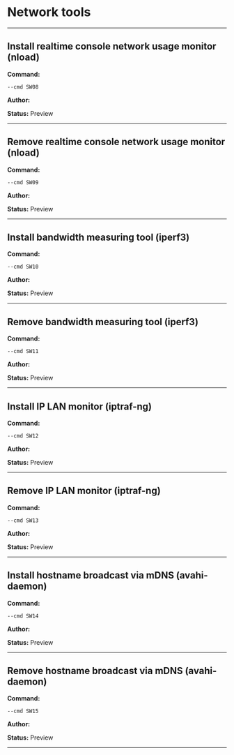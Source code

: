 # Network tools


***

## Install realtime console network usage monitor (nload)
**Command:** 
~~~
--cmd SW08
~~~

**Author:** 

**Status:** Preview



***

## Remove realtime console network usage monitor (nload)
**Command:** 
~~~
--cmd SW09
~~~

**Author:** 

**Status:** Preview



***

## Install bandwidth measuring tool (iperf3)
**Command:** 
~~~
--cmd SW10
~~~

**Author:** 

**Status:** Preview



***

## Remove bandwidth measuring tool (iperf3)
**Command:** 
~~~
--cmd SW11
~~~

**Author:** 

**Status:** Preview



***

## Install IP LAN monitor (iptraf-ng)
**Command:** 
~~~
--cmd SW12
~~~

**Author:** 

**Status:** Preview



***

## Remove IP LAN monitor (iptraf-ng)
**Command:** 
~~~
--cmd SW13
~~~

**Author:** 

**Status:** Preview



***

## Install hostname broadcast via mDNS (avahi-daemon)
**Command:** 
~~~
--cmd SW14
~~~

**Author:** 

**Status:** Preview



***

## Remove hostname broadcast via mDNS (avahi-daemon)
**Command:** 
~~~
--cmd SW15
~~~

**Author:** 

**Status:** Preview



***

